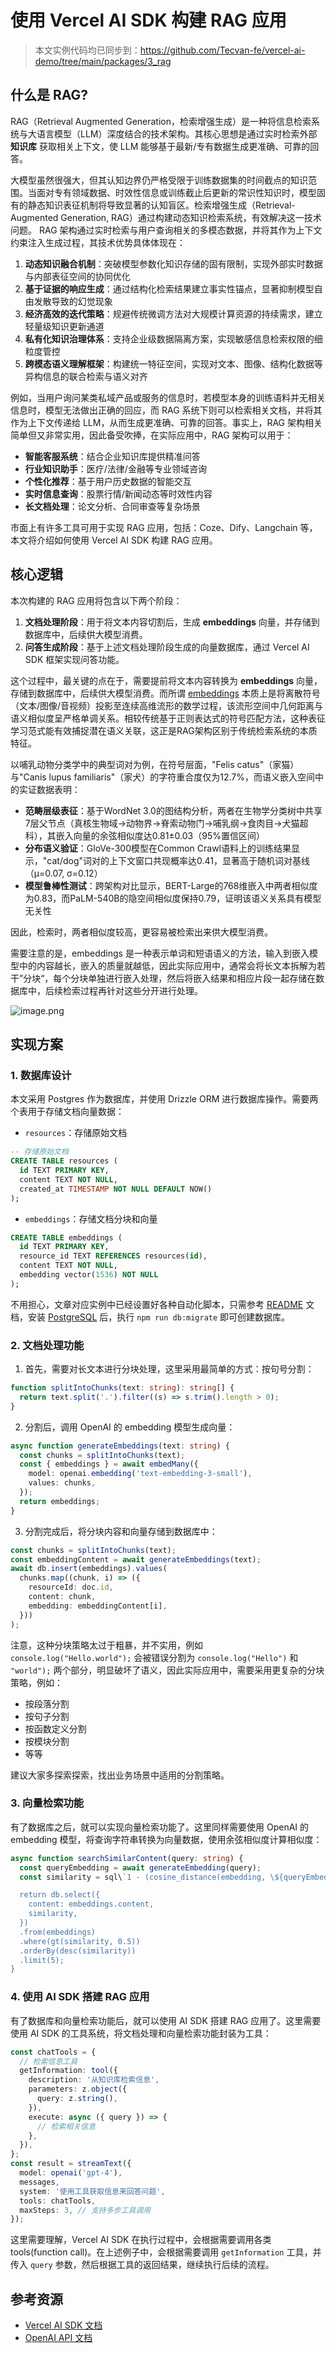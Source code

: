 # 使用 Vercel AI SDK 构建 RAG 应用

> 本文实例代码均已同步到：https://github.com/Tecvan-fe/vercel-ai-demo/tree/main/packages/3_rag

## 什么是 RAG?

RAG（Retrieval Augmented Generation，检索增强生成）是一种将信息检索系统与大语言模型（LLM）深度结合的技术架构。其核心思想是通过实时检索外部 **知识库** 获取相关上下文，使 LLM 能够基于最新/专有数据生成更准确、可靠的回答。

大模型虽然很强大，但其认知边界仍严格受限于训练数据集的时间截点的知识范围。当面对专有领域数据、时效性信息或训练截止后更新的常识性知识时，模型固有的静态知识表征机制将导致显著的认知盲区。检索增强生成（Retrieval-Augmented Generation, RAG）通过构建动态知识检索系统，有效解决这一技术问题。 RAG 架构通过实时检索与用户查询相关的多模态数据，并将其作为上下文约束注入生成过程，其技术优势具体体现在：

1. **动态知识融合机制**：突破模型参数化知识存储的固有限制，实现外部实时数据与内部表征空间的协同优化
2. **基于证据的响应生成**：通过结构化检索结果建立事实性锚点，显著抑制模型自由发散导致的幻觉现象
3. **经济高效的迭代策略**：规避传统微调方法对大规模计算资源的持续需求，建立轻量级知识更新通道
4. **私有化知识治理体系**：支持企业级数据隔离方案，实现敏感信息检索权限的细粒度管控
5. **跨模态语义理解框架**：构建统一特征空间，实现对文本、图像、结构化数据等异构信息的联合检索与语义对齐

例如，当用户询问某类私域产品或服务的信息时，若模型本身的训练语料并无相关信息时，模型无法做出正确的回应，而 RAG 系统下则可以检索相关文档，并将其作为上下文传递给 LLM，从而生成更准确、可靠的回答。事实上，RAG 架构相关简单但又非常实用，因此备受吹捧，在实际应用中，RAG 架构可以用于：

- **智能客服系统**：结合企业知识库提供精准问答
- **行业知识助手**：医疗/法律/金融等专业领域咨询
- **个性化推荐**：基于用户历史数据的智能交互
- **实时信息查询**：股票行情/新闻动态等时效性内容
- **长文档处理**：论文分析、合同审查等复杂场景

市面上有许多工具可用于实现 RAG 应用，包括：Coze、Dify、Langchain 等，本文将介绍如何使用 Vercel AI SDK 构建 RAG 应用。

## 核心逻辑

本次构建的 RAG 应用将包含以下两个阶段：

1. **文档处理阶段**：用于将文本内容切割后，生成 **embeddings** 向量，并存储到数据库中，后续供大模型消费。
2. **问答生成阶段**：基于上述文档处理阶段生成的向量数据库，通过 Vercel AI SDK 框架实现问答功能。

这个过程中，最关键的点在于，需要提前将文本内容转换为 **embeddings** 向量，存储到数据库中，后续供大模型消费。而所谓 [embeddings](https://docs.anthropic.com/en/docs/build-with-claude/embeddings) 本质上是将离散符号（文本/图像/音视频）投影至连续高维流形的数学过程，该流形空间中几何距离与语义相似度呈严格单调关系。相较传统基于正则表达式的符号匹配方法，这种表征学习范式能有效捕捉潜在语义关联，这正是RAG架构区别于传统检索系统的本质特征。

以哺乳动物分类学中的典型词对为例，在符号层面，"Felis catus"（家猫）与"Canis lupus familiaris"（家犬）的字符重合度仅为12.7%，而语义嵌入空间中的实证数据表明：

- **范畴层级表征**：基于WordNet 3.0的图结构分析，两者在生物学分类树中共享7层父节点（真核生物域→动物界→脊索动物门→哺乳纲→食肉目→犬猫超科），其嵌入向量的余弦相似度达0.81±0.03（95%置信区间）
- **分布语义验证**：GloVe-300模型在Common Crawl语料上的训练结果显示，"cat/dog"词对的上下文窗口共现概率达0.41，显著高于随机词对基线（μ=0.07, σ=0.12）
- **模型鲁棒性测试**：跨架构对比显示，BERT-Large的768维嵌入中两者相似度为0.83，而PaLM-540B的隐空间相似度保持0.79，证明该语义关系具有模型无关性

因此，检索时，两者相似度较高，更容易被检索出来供大模型消费。

需要注意的是，embeddings 是一种表示单词和短语语义的方法，输入到嵌入模型中的内容越长，嵌入的质量就越低，因此实际应用中，通常会将长文本拆解为若干”分块“，每个分块单独进行嵌入处理，然后将嵌入结果和相应片段一起存储在数据库中，后续检索过程再针对这些分开进行处理。

![image.png](../images/rag-guide-1.webp)

## 实现方案

### 1. 数据库设计

本文采用 Postgres 作为数据库，并使用 Drizzle ORM 进行数据库操作。需要两个表用于存储文档向量数据：

- `resources`：存储原始文档

```sql
-- 存储原始文档
CREATE TABLE resources (
  id TEXT PRIMARY KEY,
  content TEXT NOT NULL,
  created_at TIMESTAMP NOT NULL DEFAULT NOW()
);
```

- `embeddings`：存储文档分块和向量

```sql
CREATE TABLE embeddings (
  id TEXT PRIMARY KEY,
  resource_id TEXT REFERENCES resources(id),
  content TEXT NOT NULL,
  embedding vector(1536) NOT NULL
);
```

不用担心，文章对应实例中已经设置好各种自动化脚本，只需参考 [README](https://github.com/Tecvan-fe/vercel-ai-demo/blob/main/packages/3_rag/README.md) 文档，安装 [PostgreSQL](https://www.postgresql.org) 后，执行 `npm run db:migrate` 即可创建数据库。

### 2. 文档处理功能

1. 首先，需要对长文本进行分块处理，这里采用最简单的方式：按句号分割：

```typescript
function splitIntoChunks(text: string): string[] {
  return text.split('.').filter((s) => s.trim().length > 0);
}
```

2. 分割后，调用 OpenAI 的 embedding 模型生成向量：

```typescript
async function generateEmbeddings(text: string) {
  const chunks = splitIntoChunks(text);
  const { embeddings } = await embedMany({
    model: openai.embedding('text-embedding-3-small'),
    values: chunks,
  });
  return embeddings;
}
```

3. 分割完成后，将分块内容和向量存储到数据库中：

```typescript
const chunks = splitIntoChunks(text);
const embeddingContent = await generateEmbeddings(text);
await db.insert(embeddings).values(
  chunks.map((chunk, i) => ({
    resourceId: doc.id,
    content: chunk,
    embedding: embeddingContent[i],
  }))
);
```

注意，这种分块策略太过于粗暴，并不实用，例如 `console.log("Hello.world");` 会被错误分割为 `console.log("Hello")` 和 `"world");` 两个部分，明显破坏了语义，因此实际应用中，需要采用更复杂的分块策略，例如：

- 按段落分割
- 按句子分割
- 按函数定义分割
- 按模块分割
- 等等

建议大家多探索探索，找出业务场景中适用的分割策略。

### 3. 向量检索功能

有了数据库之后，就可以实现向量检索功能了。这里同样需要使用 OpenAI 的 embedding 模型，将查询字符串转换为向量数据，使用余弦相似度计算相似度：

```typescript
async function searchSimilarContent(query: string) {
  const queryEmbedding = await generateEmbedding(query);
  const similarity = sql\`1 - (cosine_distance(embedding, \${queryEmbedding}))\`;

  return db.select({
    content: embeddings.content,
    similarity,
  })
  .from(embeddings)
  .where(gt(similarity, 0.5))
  .orderBy(desc(similarity))
  .limit(5);
}
```

### 4. 使用 AI SDK 搭建 RAG 应用

有了数据库和向量检索功能后，就可以使用 AI SDK 搭建 RAG 应用了。这里需要使用 AI SDK 的工具系统，将文档处理和向量检索功能封装为工具：

```typescript
const chatTools = {
  // 检索信息工具
  getInformation: tool({
    description: '从知识库检索信息',
    parameters: z.object({
      query: z.string(),
    }),
    execute: async ({ query }) => {
      // 检索相关信息
    },
  }),
};
const result = streamText({
  model: openai('gpt-4'),
  messages,
  system: '使用工具获取信息来回答问题',
  tools: chatTools,
  maxSteps: 3, // 支持多步工具调用
});
```

这里需要理解，Vercel AI SDK 在执行过程中，会根据需要调用各类 tools(function call)。在上述例子中，会根据需要调用 `getInformation` 工具，并传入 `query` 参数，然后根据工具的返回结果，继续执行后续的流程。

## 参考资源

- [Vercel AI SDK 文档](https://sdk.vercel.ai/docs)
- [OpenAI API 文档](https://platform.openai.com/docs)
